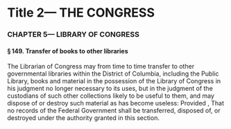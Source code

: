 
# Title 2— THE CONGRESS
### CHAPTER 5— LIBRARY OF CONGRESS
#### § 149. Transfer of books to other libraries

The Librarian of Congress may from time to time transfer to other governmental libraries within the District of Columbia, including the Public Library, books and material in the possession of the Library of Congress in his judgment no longer necessary to its uses, but in the judgment of the custodians of such other collections likely to be useful to them, and may dispose of or destroy such material as has become useless: Provided , That no records of the Federal Government shall be transferred, disposed of, or destroyed under the authority granted in this section.
